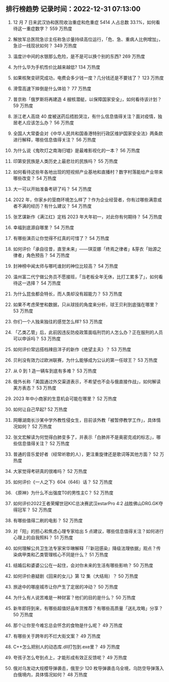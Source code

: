 
## 排行榜趋势 记录时间：2022-12-31 07:13:00
  
  1. 12 月 7 日来武汉协和医院收治重症和危重症 5414 人占总数 33.1%，如何看待这一重症数字？ 559 万热度
    
  2. 解放军总医院急诊主任称急诊量持续高位运行，「危、急、重病人比例增加」，急诊一线现状如何？ 349 万热度
    
  3. 温度计中间的水银那么危险，是不是可以换个别的东西? 269 万热度
    
  4. 为什么华为手机性价比越来越低? 134 万热度
    
  5. 如果核聚变研究成功，电费会多少钱一度？几分钱还是不要钱了？ 123 万热度
    
  6. 滑雪高速下摔倒是什么体验？ 77 万热度
    
  7. 普京称「俄罗斯将再建造 4 艘核潜艇，以保障国家安全」，如何看待该计划？ 59 万热度
    
  8. 浙江老人高烧 40 度被送药后捂脸哭泣，有什么信息值得关注？面对疫情，独居老人应该怎么办？ 56 万热度
    
  9. 全国人大常委会对《中华人民共和国香港特别行政区维护国家安全法》两条款进行解释，哪些信息值得关注？ 56 万热度
    
  10. 为什么说《鬼吹灯之南海归墟》是最难影视化的一本？ 56 万热度
    
  11. 印第安民族是人类历史上最悲壮的民族吗？ 55 万热度
    
  12. 如何看待这些年各地出现的短视频产业基地和直播村？数字村落能给产业带来哪些改变？ 54 万热度
    
  13. 大一可以开始准备考研了吗？ 54 万热度
    
  14. 2022 年，你家乡的营商环境怎么样了？作为企业经营者，你有过哪些满意或者不满的经历？有什么建议？ 54 万热度
    
  15. 张艺谋新作《满江红》定档 2023 年大年初一，对此你有何期待？ 54 万热度
    
  16. 幸福到底源自哪里？ 54 万热度
    
  17. 有哪些演员让你觉得不红真的可惜了？ 54 万热度
    
  18. 如何评价「承自往昔，直至未来」——琪亚娜「终焉之律者」&芽衣「始源之律者」角色预告？ 54 万热度
    
  19. 封神榜中闻太师与哪吒谁封的神位比较高？ 54 万热度
    
  20. 温州富二代宁做公务员不愿接班，「当老板全年无休，比打工累多了」，如何看待这一选择？ 54 万热度
    
  21. 为什么昆虫都会特长，而人类却没有超能力？ 53 万热度
    
  22. 如果不考虑荣誉和数据，只从球技的角度来分析，球王贝利到底强在哪里？ 53 万热度
    
  23. 你们一个人独来独往的感觉怎么样? 53 万热度
    
  24. 「乙类乙管」后，此前因违反防疫政策面临刑罚的人怎么办？正在服刑的人员可以申诉吗？ 53 万热度
    
  25. 如何评价常远搭档辣目洋子的新作《绝望主夫》？ 53 万热度
    
  26. 贝利没有效力过欧洲联赛，为什么能够成为公认的第一任球王？ 53 万热度
    
  27. 从 0 到 1 造一辆车到底有多难？ 53 万热度
    
  28. 俄外长称「美国通过外交渠道表示，不希望也不会与俄直接作战」，如何解读美方表态？ 53 万热度
    
  29. 2023 年中小商家的生意机会可能在哪里？ 52 万热度
    
  30. 如何让自己早起? 52 万热度
    
  31. 网曝湖南长沙某中学外教性侵女生，目前该外教「被暂停教学工作」，具体情况如何？ 52 万热度
    
  32. 张文宏解读为何觉得白肺变多了，并表示「白肺并不是奥密克戎的标志」，哪些信息值得关注？ 52 万热度
    
  33. 普通的音乐爱好者（经常听歌的人），更注重旋律还是歌词等其他方面？ 52 万热度
    
  34. 大家觉得考研真的很难吗？ 52 万热度
    
  35. 如何评价《一人之下》604（646）话？ 52 万热度
    
  36. 《原神》为什么不出强度T0的男性主C？ 52 万热度
    
  37. 如何评价2022王者荣耀世冠KIC总决赛武汉estarPro 4:2 战胜佛山DRG.GK夺得冠军？ 52 万热度
    
  38. 有哪些值得二刷的电影？ 52 万热度
    
  39. 对「阳」的担心和焦虑心理专家给出 5 点建议，哪些信息值得关注？如何进行心理上的自我照料？ 51 万热度
    
  40. 如何理解公共卫生法专家宋华琳解释「『新冠感染』降级法理依据」观点？传染病甲类和乙类管理核心不同是什么？ 51 万热度
    
  41. 结婚后和婆婆公公在一起住，会对你未来的生活有哪些影响？ 50 万热度
    
  42. 如何评价悬疑剧《回来的女儿》第 12 集（大结局）？ 50 万热度
    
  43. 旅途中的哪座城市让你产生了定居的冲动？ 50 万热度
    
  44. 为什么有人说苦难是一种财富？他们的目的是什么？ 50 万热度
    
  45. 新年即将到来，有哪些超值好品年货推荐？有哪些高质量「送礼攻略」分享？ 50 万热度
    
  46. 那个让你至今难忘总会怀念的食物是什么呢？ 49 万热度
    
  47. 有哪些关于跨年的不烂大街文案？ 49 万热度
    
  48. C++怎么把别人的动态库.dll打包到.exe里？ 49 万热度
    
  49. 夸孩子怎么夸到点上，才能形成有效正反馈呢？ 49 万热度
    
  50. 俄对乌发动大规模导弹袭击，俄至少 120 枚导弹袭击乌全境，乌防空导弹落入白俄境内，具体情况如何？ 48 万热度
    
